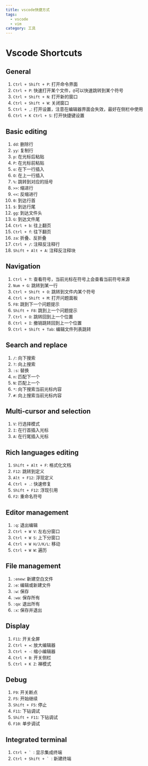 ```yaml
---
title: vscode快捷方式
tags:
  - vscode
  - vim
category: 工具
---
```


# Vscode Shortcuts

## General

1. `Ctrl + Shift + P`: 打开命令界面
2. `Ctrl + P`: 快速打开某个文件，`@`可以快速跳转到某个符号
3. `Ctrl + Shift + N`: 打开新的窗口
4. `Ctrl + Shift + W`: 关闭窗口
5. `Ctrl + ,`: 打开设置，注意在编辑器界面会失效，最好在侧栏中使用
6. `Ctrl + K Ctrl + S`: 打开快捷键设置

## Basic editing

1. `dd`: 删除行
2. `yy`: 复制行
3. `p`: 在光标后粘贴
4. `P`: 在光标前粘贴
5. `o`: 在下一行插入
6. `O`: 在上一行插入
7. `%`: 跳转到对应的括号
8. `>>`: 缩进行
9. `<<`: 反缩进行
10. `0`: 到达行首
11. `$`: 到达行尾
12. `gg`: 到达文件头
13. `G`: 到达文件尾
14. `Ctrl + b`: 往上翻页
15. `Ctrl + f`: 往下翻页
16. `za`: 折叠、反折叠
17. `Ctrl + /`: 注释反注释行
18. `Shift + Alt + A`: 注释反注释块

## Navigation

1. `Ctrl + T`: 查看符号，当前光标在符号上会查看当前符号来源
2. `Num + G`: 跳转到某一行
3. `Ctrl + Shift + O`: 跳转到文件内某个符号
4. `Ctrl + Shift + M`: 打开问题面板
5. `F8`: 跳到下一个问题提示
6. `Shift + F8`: 跳到上一个问题提示
7. `Ctrl + O`: 跳转回到上一个位置
8. `Ctrl + I`: 撤销跳转回到上一个位置
9. `Ctrl + Shift + Tab`: 编辑文件列表跳转

## Search and replace

1. `/`: 向下搜索
2. `?`: 向上搜索
3. `:s`: 替换
4. `n`: 匹配下一个
5. `N`: 匹配上一个
6. `*`: 向下搜索当前光标内容
7. `#`: 向上搜索当前光标内容

## Multi-cursor and selection

1. `V`: 行选择模式
2. `I`: 在行首插入光标
3. `A`: 在行尾插入光标

## Rich languages editing

1. `Shift + Alt + F`: 格式化文档
2. `F12`: 跳转到定义
3. `Alt + F12`: 浮现定义
4. `Ctrl + .`: 快速修复
5. `Shift + F12`: 浮现引用
6. `F2`: 重命名符号

## Editor management

1. `:q`: 退出编辑
2. `Ctrl + W V`: 左右分窗口
3. `Ctrl + W S`: 上下分窗口
4. `Ctrl + W H/J/K/L`: 移动
5. `Ctrl + W W`: 遍历

## File management

1. `:enew`: 新建空白文件
2. `:e`: 编辑或新建文件
3. `:w`: 保存
4. `:wa`: 保存所有
5. `:qa`: 退出所有
6. `:x`: 保存并退出

## Display

1. `F11`: 开关全屏
2. `Ctrl + =`: 放大编辑器
3. `Ctrl + -`: 缩小编辑器
4. `Ctrl + B`: 开关侧栏
5. `Ctrl + K Z`: 禅模式

## Debug

1. `F9`: 开关断点
2. `F5`: 开始继续
3. `Shift + F5`: 停止
4. `F11`: 下钻调试
5. `Shift + F11`: 下钻调试
6. `F10`: 单步调试

## Integrated terminal

1. ``Ctrl + ` ``: 显示集成终端
2. ``Ctrl + Shift + ` ``: 新建终端
